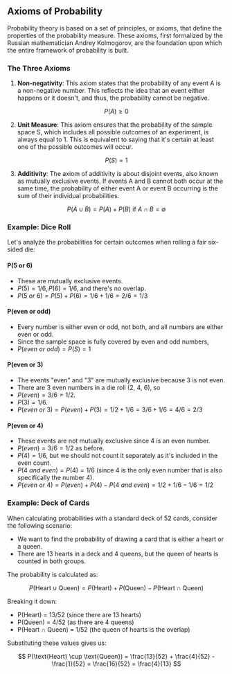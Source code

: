 ## Axioms of Probability

Probability theory is based on a set of principles, or axioms, that define the properties of the probability measure. These axioms, first formalized by the Russian mathematician Andrey Kolmogorov, are the foundation upon which the entire framework of probability is built.

### The Three Axioms

1. **Non-negativity**: This axiom states that the probability of any event A is a non-negative number. This reflects the idea that an event either happens or it doesn't, and thus, the probability cannot be negative.

$$
P(A) \geq 0
$$

2. **Unit Measure**: This axiom ensures that the probability of the sample space S, which includes all possible outcomes of an experiment, is always equal to 1. This is equivalent to saying that it's certain at least one of the possible outcomes will occur.

$$
 P(S) = 1
$$

3. **Additivity**: The axiom of additivity is about disjoint events, also known as mutually exclusive events. If events A and B cannot both occur at the same time, the probability of either event A or event B occurring is the sum of their individual probabilities.

$$
P(A \cup B) = P(A) + P(B) \ \text{if} \ A \cap B = \emptyset
$$

### Example: Dice Roll

Let's analyze the probabilities for certain outcomes when rolling a fair six-sided die:

#### P(5 or 6)

- These are mutually exclusive events. 
- $P(5) = 1/6, P(6) = 1/6$, and there's no overlap.
- $P(5 \ or \ 6) = P(5) + P(6) = 1/6 + 1/6 = 2/6 = 1/3$

#### P(even or odd)

- Every number is either even or odd, not both, and all numbers are either even or odd.
- Since the sample space is fully covered by even and odd numbers,
- $P(even \ or \ odd) = P(S) = 1$

#### P(even or 3)

- The events "even" and "3" are mutually exclusive because 3 is not even.
- There are 3 even numbers in a die roll (2, 4, 6), so
- $P(even) = 3/6 = 1/2$.
- $P(3) = 1/6$.
- $P(even \ or \ 3) = P(even) + P(3) = 1/2 + 1/6 = 3/6 + 1/6 = 4/6 = 2/3$

#### P(even or 4)

- These events are not mutually exclusive since 4 is an even number.
- $P(even) = 3/6 = 1/2$ as before.
- $P(4) = 1/6$, but we should not count it separately as it's included in the even count.
- $P(4 \ and \ even) = P(4) = 1/6$ (since 4 is the only even number that is also specifically the number 4).
- $P(even \ or \ 4) = P(even) + P(4) - P(4 \ and \ even) = 1/2 + 1/6 - 1/6 = 1/2$

### Example: Deck of Cards

When calculating probabilities with a standard deck of 52 cards, consider the following scenario:

- We want to find the probability of drawing a card that is either a heart or a queen.
- There are 13 hearts in a deck and 4 queens, but the queen of hearts is counted in both groups.

The probability is calculated as:

$$
P(\text{Heart} \cup \text{Queen}) = P(\text{Heart}) + P(\text{Queen}) - P(\text{Heart} \cap \text{Queen})
$$

Breaking it down:

- P(Heart) = 13/52 (since there are 13 hearts)
- P(Queen) = 4/52 (as there are 4 queens)
- P(Heart ∩ Queen) = 1/52 (the queen of hearts is the overlap)

Substituting these values gives us:

$$
P(\text{Heart} \cup \text{Queen}) = \frac{13}{52} + \frac{4}{52} - \frac{1}{52} = \frac{16}{52} = \frac{4}{13}
$$
